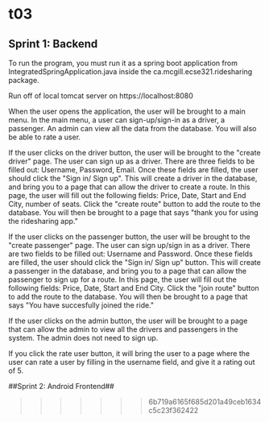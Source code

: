 # t03
## Sprint 1: Backend ##

To run the program, you must run it as a spring boot application from IntegratedSpringApplication.java inside the ca.mcgill.ecse321.ridesharing package.

Run off of local tomcat server on https://localhost:8080

When the user opens the application, the user will be brought to a main menu. In the main menu, a user can sign-up/sign-in as a driver, a passenger. An admin can view all the data from the database. You will also be able to rate a user.

If the user clicks on the driver button, the user will be brought to the "create driver" page. The user can sign up as a driver. There are three fields to be filled out: Username, Password, Email. Once these fields are filled, the user should click the "Sign in/ Sign up". This will create a driver in the database, and bring you to a page that can allow the driver to create a route. In this page, the user will fill out the following fields: Price, Date, Start and End City, number of seats. Click the "create route" button to add the route to the database. You will then be brought to a page that says "thank you for using the ridesharing app."

If the user clicks on the passenger button, the user will be brought to the "create passenger" page. The user can sign up/sign in as a driver. There are two fields to be filled out: Username and Password. Once these fields are filled, the user should click the "Sign in/ Sign up" button. This will create a passenger in the database, and bring you to a page that can allow the passenger to sign up for a route. In this page, the user will fill out the following fields: Price, Date, Start and End City. Click the "join route" button to add the route to the database. You will then be brought to a page that says "You have succesfully joined the ride."

If the user clicks on the admin button, the user will be brought to a page that can allow the admin to view all the drivers and passengers in the system. The admin does not need to sign up.

If you click the rate user button, it will bring the user to a page where the user can rate a user by filling in the username field, and give it a rating out of 5.

##Sprint 2: Android Frontend##

>>>>>>> 6b719a6165f685d201a49ceb1634c5c23f362422



